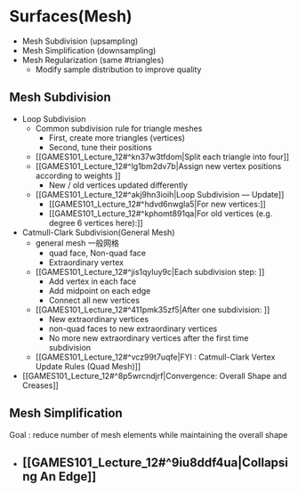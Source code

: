 
# Surfaces(Mesh)

- Mesh Subdivision (upsampling)
- Mesh Simplification (downsampling)
- Mesh Regularization (same \#triangles)
	- Modify sample distribution to improve quality

## Mesh Subdivision

- Loop Subdivision
	- Common subdivision rule for triangle meshes
		- First, create more triangles (vertices)
		- Second, tune their positions
	- [[GAMES101_Lecture_12#^kn37w3tfdom|Split each triangle into four]]
	- [[GAMES101_Lecture_12#^lg1bm2dv7b|Assign new vertex positions according to weights ]]
		- New / old vertices updated differently
	- [[GAMES101_Lecture_12#^akj9hn3ioih|Loop Subdivision — Update]]
		- [[GAMES101_Lecture_12#^hdvd6nwgla5|For new vertices:]]
		- [[GAMES101_Lecture_12#^kphomt891qa|For old vertices (e.g. degree 6 vertices here):]]
- Catmull-Clark Subdivision(General Mesh)
	- general mesh 一般网格
		- quad face, Non-quad face
		- Extraordinary vertex 
	- [[GAMES101_Lecture_12#^jis1qyluy9c|Each subdivision step: ]]
		- Add vertex in each face
		- Add midpoint on each edge
		- Connect all new vertices
	- [[GAMES101_Lecture_12#^411pmk35zf5|After one subdivision: ]]
		- New extraordinary vertices
		- non-quad faces to new extraordinary vertices
		- No more new extraordinary vertices after the first time subdivision
	- [[GAMES101_Lecture_12#^vcz99t7uqfe|FYI : Catmull-Clark Vertex Update Rules (Quad Mesh)]]
- [[GAMES101_Lecture_12#^8p5wrcndjrf|Convergence: Overall Shape and Creases]]

## Mesh Simplification

Goal : reduce number of mesh elements while maintaining the overall shape

- [[GAMES101_Lecture_12#^9iu8ddf4ua|Collapsing An Edge]]
	- 
